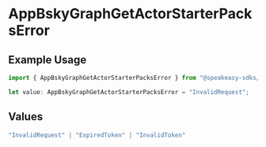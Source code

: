 # AppBskyGraphGetActorStarterPacksError

## Example Usage

```typescript
import { AppBskyGraphGetActorStarterPacksError } from "@speakeasy-sdks/bluesky/models/errors";

let value: AppBskyGraphGetActorStarterPacksError = "InvalidRequest";
```

## Values

```typescript
"InvalidRequest" | "ExpiredToken" | "InvalidToken"
```